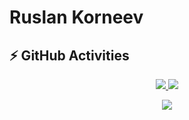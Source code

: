 # Ruslan Korneev

## ⚡ GitHub Activities

<p align="center">
  <a href="https://skillicons.dev">
    <img src="https://github-readme-stats.vercel.app/api?username=ruslan-korneev&layout=compact&hide_border=true&hide_title=true&count_private=true&include_all_commits=true&show_icons=true&theme=dark&show=reviews" />
  </a>
<a href="https://github.com/ruslan-korneev/?tab=repositories">
  <img src="https://github-readme-stats.vercel.app/api/top-langs/?username=ruslan-korneev&layout=compact&hide_border=true&hide_title=true&count_private=true&include_all_commits=true&show_icons=true&bg_color=00000000&text_color=c3c6ce&icon_color=4e64f7&hide=html,css" />
</a>
</p>

<p align="center">
  <a href="https://github-readme-stats.vercel.app/">
    <img src="https://github-readme-stats.vercel.app/api/wakatime?username=ruslankorneev&hide_progress=true&hide_title=true&layout=compact"/>
  </a>
</p>
